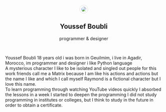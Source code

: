 <br />
<center><img style="border-radius: 50%;  border: 1px solid #ddd;  padding: 5px;" src="https://avatars0.githubusercontent.com/u/26576840?s=460&v=4">
<h2>Youssef Boubli</h2>
<p>programmer & designer</p>
<br />

<p style="text-align: left;font-family:"Roboto Slab",serif">Youssef Boubli 18 years old i was born in Geuilmim, i live in Agadir, Morocco, im programmer and designer i like Python language <br /> 
A mysterious character I like to be isolated and singled out people for this work friends call me a Matrix because I am like his actions and actions but the name I like and which I call myself Raymond is a fictional character but I love this name. <br />
To learn programming through watching YouTube videos quickly I absorbed the lessons in a week I started to deepen the programming I did not study programming in institutes or colleges, but I think to study in the future in order to obtain a certificate. <br />
</p>

</center>
